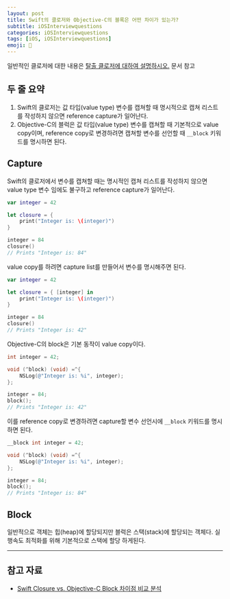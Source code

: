 ```yaml
---
layout: post
title: Swift의 클로저와 Objective-C의 블록은 어떤 차이가 있는가?
subtitle: iOSInterviewquestions
categories: iOSInterviewquestions
tags: [iOS, iOSInterviewquestions]
emoji: 📱
---
```


일반적인 클로저에 대한 내용은 [탈출 클로저에 대하여 설명하시오.](./Escaping-Closure.md) 문서 참고

## 두 줄 요약

1. Swift의 클로저는 값 타입(value type) 변수를 캡쳐할 때 명시적으로 캡쳐 리스트를 작성하지 않으면 reference capture가 일어난다.
2. Objective-C의 블럭은 값 타입(value type) 변수를 캡쳐할 때 기본적으로 value copy이며, reference copy로 변경하려면 캡쳐할 변수를 선언할 때 `__block` 키워드를 명시하면 된다.

## Capture

Swift의 클로저에서 변수를 캡쳐할 때는 명시적인 캡쳐 리스트를 작성하지 않으면 value type 변수 임에도 불구하고 reference capture가 일어난다.

```swift
var integer = 42

let closure = {
	print("Integer is: \(integer)")
}

integer = 84
closure()
// Prints "Integer is: 84"
```

value copy를 하려면 capture list를 만들어서 변수를 명시해주면 된다.

```swift
var integer = 42

let closure = { [integer] in
	print("Integer is: \(integer)")
}

integer = 84
closure()
// Prints "Integer is: 42"
```

Objective-C의 block은 기본 동작이 value copy이다.

```objectivec
int integer = 42;

void (^block) (void) =^{
	NSLog(@"Integer is: %i", integer);
};

integer = 84;
block();
// Prints "Integer is: 42"
```

이를 reference copy로 변경하려면 capture할 변수 선언시에 `__block` 키워드를 명시하면 된다.

```objectivec
__block int integer = 42;

void (^block) (void) =^{
	NSLog(@"Integer is: %i", integer);
};

integer = 84;
block();
// Prints "Integer is: 84"
```

## Block

일반적으로 객체는 힙(heap)에 할당되지만 블럭은 스택(stack)에 할당되는 객체다. 실행속도 최적화를 위해 기본적으로 스택에 할당 하게된다.

---

## 참고 자료

- [Swift Closure vs. Objective-C Block 차이점 비교 분석](https://www.letmecompile.com/swift-closure-vs-objective-c-block/)